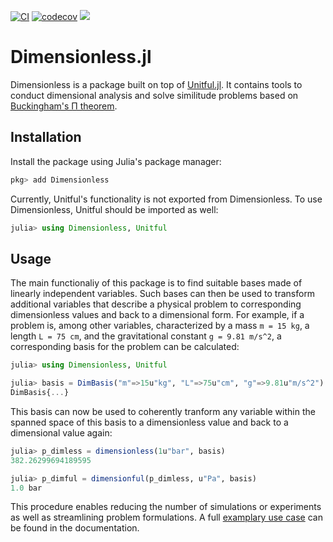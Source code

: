[![CI](https://github.com/martinkosch/Dimensionless.jl/actions/workflows/CI.yml/badge.svg)](https://github.com/martinkosch/Dimensionless.jl/actions/workflows/CI.yml)
[![codecov](https://codecov.io/github/martinkosch/Dimensionless.jl/graph/badge.svg?token=G1SAGH9JWN)](https://codecov.io/github/martinkosch/Dimensionless.jl)
[![](https://img.shields.io/badge/docs-stable-blue.svg)](https://martinkosch.github.io/Dimensionless.jl/dev)

# Dimensionless.jl
Dimensionless is a package built on top of [Unitful.jl](https://github.com/PainterQubits/Unitful.jl). It contains tools to conduct dimensional analysis and solve similitude problems based on [Buckingham's Π theorem](https://en.wikipedia.org/wiki/Buckingham_%CF%80_theorem).

## Installation
Install the package using Julia's package manager:
```julia
pkg> add Dimensionless
```

Currently, Unitful's functionality is not exported from Dimensionless. To use Dimensionless, Unitful should be imported as well:
```julia
julia> using Dimensionless, Unitful
```

## Usage
The main functionaliy of this package is to find suitable bases made of linearly independent variables. Such bases can then be used to transform additional variables that describe a physical problem to corresponding dimensionless values and back to a dimensional form.
For example, if a problem is, among other variables, characterized by a mass ``m = 15 kg``, a length ``L = 75 cm``, and the gravitational constant ``g = 9.81 m/s^2``, a corresponding basis for the problem can be calculated:
```julia
julia> using Dimensionless, Unitful

julia> basis = DimBasis("m"=>15u"kg", "L"=>75u"cm", "g"=>9.81u"m/s^2")
DimBasis{...}
```
This basis can now be used to coherently tranform any variable within the spanned space of this basis to a dimensionless value and back to a dimensional value again:  
```julia
julia> p_dimless = dimensionless(1u"bar", basis)
382.26299694189595

julia> p_dimful = dimensionful(p_dimless, u"Pa", basis)
1.0 bar
```
This procedure enables reducing the number of simulations or experiments as well as streamlining problem formulations. A full [examplary use case](https://martinkosch.github.io/Dimensionless.jl/dev/example/) can be found in the documentation. 
